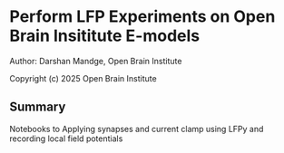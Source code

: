 # Perform LFP Experiments on Open Brain Insititute E-models 

Author: Darshan Mandge, Open Brain Institute

Copyright (c) 2025 Open Brain Institute


## Summary
Notebooks to Applying synapses and current clamp using LFPy and recording local field potentials
